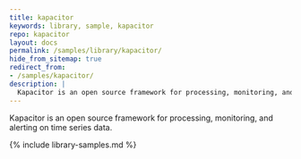 ```yaml
---
title: kapacitor
keywords: library, sample, kapacitor
repo: kapacitor
layout: docs
permalink: /samples/library/kapacitor/
hide_from_sitemap: true
redirect_from:
- /samples/kapacitor/
description: |
  Kapacitor is an open source framework for processing, monitoring, and alerting on time series data.
---
```


Kapacitor is an open source framework for processing, monitoring, and alerting on time series data.


{% include library-samples.md %}
